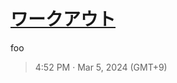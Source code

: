 # [ワークアウト](https://github.com/noraworld/github-actions-sandbox/issues/115)
foo

> 4:52 PM · Mar 5, 2024 (GMT+9)
